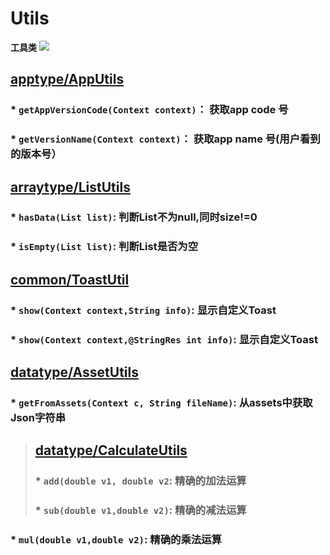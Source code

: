 # Utils
**工具类**
[![](https://jitpack.io/v/UamaHZ/Utils.svg)](https://jitpack.io/#UamaHZ/Utils)

## [apptype/AppUtils](https://github.com/UamaHZ/Utils/blob/master/uamautils/src/main/java/com/lvman/uamautil/apptype/AppUtils.java)
### * `getAppVersionCode(Context context)`： 获取app code 号
### * `getVersionName(Context context)`： 获取app name 号(用户看到的版本号）

## [arraytype/ListUtils](https://github.com/UamaHZ/Utils/blob/master/uamautils/src/main/java/com/lvman/uamautil/arraytype/ListUtils.java)
### * `hasData(List list)`: 判断List不为null,同时size!=0
### * `isEmpty(List list)`: 判断List是否为空

## [common/ToastUtil](https://github.com/UamaHZ/Utils/blob/master/uamautils/src/main/java/com/lvman/uamautil/common/ToastUtil.java)
### * `show(Context context,String info)`: 显示自定义Toast
### * `show(Context context,@StringRes int info)`: 显示自定义Toast

## [datatype/AssetUtils](https://github.com/UamaHZ/Utils/blob/master/uamautils/src/main/java/com/lvman/uamautil/datatype/AssetUtils.java)
### * `getFromAssets(Context c, String fileName)`: 从assets中获取Json字符串

> ## [datatype/CalculateUtils](https://github.com/UamaHZ/Utils/blob/master/uamautils/src/main/java/com/lvman/uamautil/datatype/CalculateUtils.java)
> ### * `add(double v1, double v2`: 精确的加法运算
> ### * `sub(double v1,double v2)`: 精确的减法运算
### * `mul(double v1,double v2)`: 精确的乘法运算
